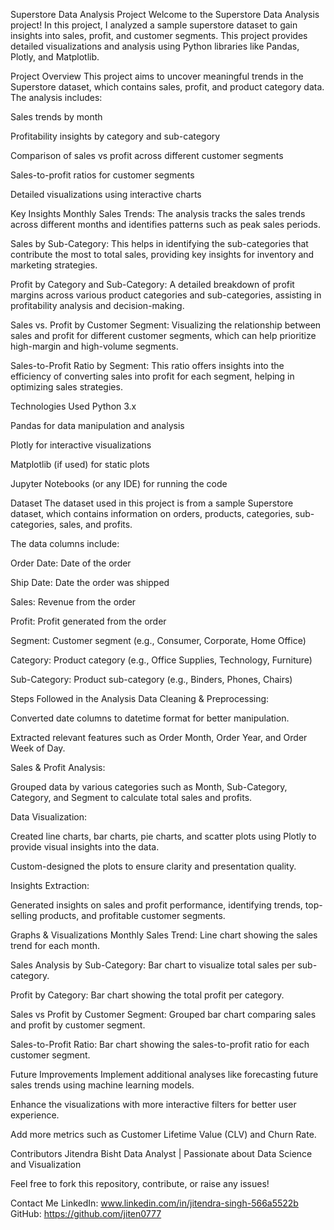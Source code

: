 Superstore Data Analysis Project
Welcome to the Superstore Data Analysis project! In this project, I analyzed a sample superstore dataset to gain insights into sales, profit, and customer segments. This project provides detailed visualizations and analysis using Python libraries like Pandas, Plotly, and Matplotlib.

Project Overview
This project aims to uncover meaningful trends in the Superstore dataset, which contains sales, profit, and product category data. The analysis includes:

Sales trends by month

Profitability insights by category and sub-category

Comparison of sales vs profit across different customer segments

Sales-to-profit ratios for customer segments

Detailed visualizations using interactive charts

Key Insights
Monthly Sales Trends:
The analysis tracks the sales trends across different months and identifies patterns such as peak sales periods.

Sales by Sub-Category:
This helps in identifying the sub-categories that contribute the most to total sales, providing key insights for inventory and marketing strategies.

Profit by Category and Sub-Category:
A detailed breakdown of profit margins across various product categories and sub-categories, assisting in profitability analysis and decision-making.

Sales vs. Profit by Customer Segment:
Visualizing the relationship between sales and profit for different customer segments, which can help prioritize high-margin and high-volume segments.

Sales-to-Profit Ratio by Segment:
This ratio offers insights into the efficiency of converting sales into profit for each segment, helping in optimizing sales strategies.

Technologies Used
Python 3.x

Pandas for data manipulation and analysis

Plotly for interactive visualizations

Matplotlib (if used) for static plots

Jupyter Notebooks (or any IDE) for running the code

Dataset
The dataset used in this project is from a sample Superstore dataset, which contains information on orders, products, categories, sub-categories, sales, and profits.

The data columns include:

Order Date: Date of the order

Ship Date: Date the order was shipped

Sales: Revenue from the order

Profit: Profit generated from the order

Segment: Customer segment (e.g., Consumer, Corporate, Home Office)

Category: Product category (e.g., Office Supplies, Technology, Furniture)

Sub-Category: Product sub-category (e.g., Binders, Phones, Chairs)

Steps Followed in the Analysis
Data Cleaning & Preprocessing:

Converted date columns to datetime format for better manipulation.

Extracted relevant features such as Order Month, Order Year, and Order Week of Day.

Sales & Profit Analysis:

Grouped data by various categories such as Month, Sub-Category, Category, and Segment to calculate total sales and profits.

Data Visualization:

Created line charts, bar charts, pie charts, and scatter plots using Plotly to provide visual insights into the data.

Custom-designed the plots to ensure clarity and presentation quality.

Insights Extraction:

Generated insights on sales and profit performance, identifying trends, top-selling products, and profitable customer segments.

Graphs & Visualizations
Monthly Sales Trend: Line chart showing the sales trend for each month.

Sales Analysis by Sub-Category: Bar chart to visualize total sales per sub-category.

Profit by Category: Bar chart showing the total profit per category.

Sales vs Profit by Customer Segment: Grouped bar chart comparing sales and profit by customer segment.

Sales-to-Profit Ratio: Bar chart showing the sales-to-profit ratio for each customer segment.

Future Improvements
Implement additional analyses like forecasting future sales trends using machine learning models.

Enhance the visualizations with more interactive filters for better user experience.

Add more metrics such as Customer Lifetime Value (CLV) and Churn Rate.

Contributors
Jitendra Bisht
Data Analyst | Passionate about Data Science and Visualization

Feel free to fork this repository, contribute, or raise any issues!

Contact Me
LinkedIn: www.linkedin.com/in/jitendra-singh-566a5522b
GitHub: https://github.com/jiten0777






